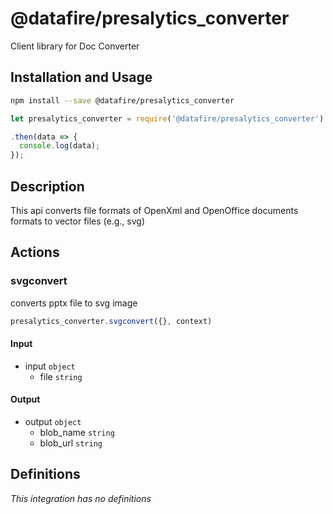 # @datafire/presalytics_converter

Client library for Doc Converter

## Installation and Usage
```bash
npm install --save @datafire/presalytics_converter
```
```js
let presalytics_converter = require('@datafire/presalytics_converter').create();

.then(data => {
  console.log(data);
});
```

## Description

This api converts file formats of OpenXml and OpenOffice documents formats to vector files (e.g., svg)

## Actions

### svgconvert
converts pptx file to svg image


```js
presalytics_converter.svgconvert({}, context)
```

#### Input
* input `object`
  * file `string`

#### Output
* output `object`
  * blob_name `string`
  * blob_url `string`



## Definitions

*This integration has no definitions*
